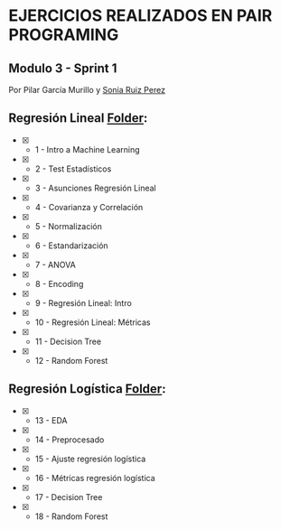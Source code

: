 # EJERCICIOS REALIZADOS EN PAIR PROGRAMING
## Modulo 3 - Sprint 1
Por Pilar García Murillo y [Sonia Ruiz Perez](https://www.linkedin.com/in/sonia-ruiz-perez/)

## Regresión Lineal [Folder](https://github.com/solkiria/bootcamp_adalab/tree/main/pairprogramming/module3-sprint1/regresion_lineal):

- [x] - 1 - Intro a Machine Learning

- [x] - 2 - Test Estadísticos

- [x] - 3 - Asunciones Regresión Lineal

- [x] - 4 - Covarianza y Correlación

- [x] - 5 - Normalización

- [x] - 6 - Estandarización

- [x] - 7 - ANOVA

- [x] - 8 - Encoding

- [x] - 9 - Regresión Lineal: Intro

- [x] - 10 - Regresión Lineal: Métricas

- [x] - 11 - Decision Tree

- [x] - 12 - Random Forest


## Regresión Logística [Folder](https://github.com/solkiria/bootcamp_adalab/tree/main/pairprogramming/module3-sprint1/regresion_logistica):

- [x] - 13 - EDA

- [x] - 14 - Preprocesado

- [x] - 15 - Ajuste regresión logística

- [x] - 16 - Métricas regresión logística

- [x] - 17 - Decision Tree

- [x] - 18 - Random Forest


